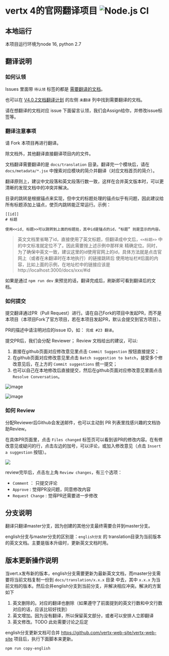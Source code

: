 # vertx 4的官网翻译项目 ![Node.js CI](https://github.com/vertx-china/vertx-web-site/workflows/Node.js%20CI/badge.svg)

## 本地运行

本项目运行环境为node 16, python 2.7

## 翻译说明
### 如何认领
Issues 里面带 `待认领` 标签的都是 [需要翻译的文档](https://github.com/vertx-china/vertx-web-site/issues?q=is%3Aopen+is%3Aissue+label%3A%E5%BE%85%E8%AE%A4%E9%A2%86)。 

也可以在 [V4.0.2文档翻译计划](https://github.com/vertx-china/vertx-web-site/projects/1) 的左侧 `未翻译` 列中找到需要翻译的文档。

请在想翻译的文档对应 issue 下面留言认领，我们会Assign给你，并修改issue标签等。

### 翻译注意事项
请 Fork 本项目再进行翻译。

除文档外，其他翻译直接翻译项目内的文件。

文档翻译需要翻译的是 `docs/translation` 目录。翻译完一个模块后，请在 `docs/metadata/*.jsx` 中搜索对应模块的简介并翻译（对应文档首页的简介）。

翻译原则上，建议中文段落和英文段落行数一致，这样在合并英文版本时，可以更清晰的发现文档中的冲突并解决。

目录的跳转是根据锚点来实现，但中文的标题处理的锚点似乎有问题，因此建议给所有标题添加上锚点，使页内跳转能正常运行。示例：

```asciidoc
[[id]]
# 标题

使用<<id, 标题>>可以跳转到上面的标题处，其中id是锚点的id，“标题” 则是显示的内容。
```
> 英文文档里省略了id，直接使用了英文标题，但翻译成中文后，`<<标题>>` 中的中文标准就定位不了。因此需要按上述示例中那样来
> 精确定位。同时，为了确保中英文一致，建议这里的id使用官网上的id，具体方法就是点击官网上（或者在未翻译时在本地执行）的链接跳转后
> 使用地址栏#后面的内容，比如上面的示例，在地址栏中的链接应该是 http://localhost:3000/docs/xxx/#id

如果是通过 `npm run dev` 来预览的话，翻译完成后，刷新即可看到翻译后的文档。

### 如何提交
提交翻译通过PR（Pull Request）进行。请在自己Fork的项目中发起PR，而不是本项目（本项目Fork了官方项目，若在本项目发起PR，默认会提交到官方项目）。

PR的描述中请注明对应的issue ID，如： `完成 #23 翻译`。

提交PR后，我们会分配 Reviewer； Review 文档给出的建议，可以:
1. 直接在github页面对应修改意见里点击 `Commit Suggestion` 按钮直接提交；
2. 在github页面对应修改意见里点击 `Batch suggestion to batch`，接受多个修改意见后，在上方的 `Commit suggestions` 统一提交；
3. 也可以自己在本地修改后直接提交，然后在github页面对应修改意见里面点击 `Resolve Conversation`。

![image](https://user-images.githubusercontent.com/13050963/107318381-9b3e5b00-6ad7-11eb-9aa6-37a61b1b06f6.png)

![image](https://user-images.githubusercontent.com/13050963/107318576-0c7e0e00-6ad8-11eb-9007-bc5cb5af71f4.png)

### 如何 Review
分配Reviewer后Github会发送邮件，也可以主动到 PR 列表里找感兴趣的文档协助Review。 

在具体PR页面里，点击 `Files changed` 标签页可以看到该PR的修改内容。在有修改意见或疑问的行，点击左边的加号，可以评论，或加入修改意见（点击 `Insert a suggestion` 按钮）。

![](https://user-images.githubusercontent.com/13050963/107318109-f754af80-6ad6-11eb-9096-e9b90f86a5f1.png)

review完毕后，点击左上角 `Review changes`，有三个选项：
- `Comment` ： 只提交评论
- `Approve` : 觉得PR没问题，同意修改内容
- `Request Change` : 觉得PR还需要进一步修改

## 分支说明

翻译只翻译master分支，因为创建的其他分支最终需要合并到master分支。

english分支与master分支的区别是：`english分支` 的 translation目录为当前版本的英文文档。主要是版本升级时，更新英文文档时用。
 
## 版本更新操作说明

当vert.x发布新的版本，english分支需要更新为最新英文文档，而master分支需要将当前文档复制一份到 `docs/translation/x.x.x` 目录
中去，其中 `x.x.x` 为当前文档的版本。然后合并english分支到当前分支，并解决相应冲突。解决的方案如下

1. 英文删除的。对应的翻译也删除（如果遵守了前面提到的英文行数和中文行数对应的话，应该比较好找到）
2. 英文增加。因为没有翻译，所以保留英文部分，或者可以安排人立即翻译
3. 英文修改。TODO 此处需要讨论之后定

english分支更新文档可合并 https://github.com/vertx-web-site/vertx-web-site 项目后，执行下面脚本来更新。

```shell
npm run copy-english
```

